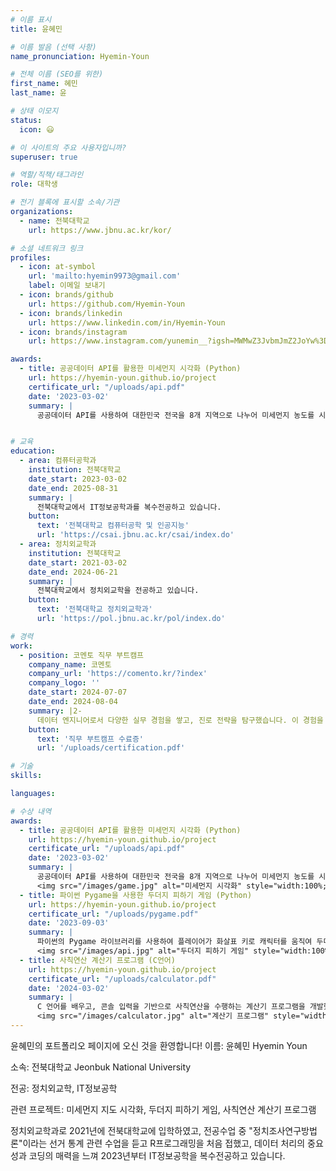 ```yaml
---
# 이름 표시
title: 윤혜민

# 이름 발음 (선택 사항)
name_pronunciation: Hyemin-Youn

# 전체 이름 (SEO를 위한)
first_name: 혜민
last_name: 윤

# 상태 이모지
status:
  icon: 😃

# 이 사이트의 주요 사용자입니까?
superuser: true

# 역할/직책/태그라인
role: 대학생

# 전기 블록에 표시할 소속/기관
organizations:
  - name: 전북대학교
    url: https://www.jbnu.ac.kr/kor/

# 소셜 네트워크 링크
profiles:
  - icon: at-symbol
    url: 'mailto:hyemin9973@gmail.com'
    label: 이메일 보내기
  - icon: brands/github
    url: https://github.com/Hyemin-Youn
  - icon: brands/linkedin
    url: https://www.linkedin.com/in/Hyemin-Youn
  - icon: brands/instagram
    url: https://www.instagram.com/yunemin__?igsh=MWMwZ3JvbmJmZ2JoYw%3D%3D&utm_source=qr

awards:
  - title: 공공데이터 API를 활용한 미세먼지 시각화 (Python)
    url: https://hyemin-youn.github.io/project
    certificate_url: "/uploads/api.pdf"
    date: '2023-03-02'
    summary: |
      공공데이터 API를 사용하여 대한민국 전국을 8개 지역으로 나누어 미세먼지 농도를 시각화하는 프로젝트를 진행했습니다. 사용 언어는 Python입니다.


# 교육
education:
  - area: 컴퓨터공학과
    institution: 전북대학교
    date_start: 2023-03-02
    date_end: 2025-08-31
    summary: |
      전북대학교에서 IT정보공학과를 복수전공하고 있습니다.
    button:
      text: '전북대학교 컴퓨터공학 및 인공지능'
      url: 'https://csai.jbnu.ac.kr/csai/index.do'
  - area: 정치외교학과
    institution: 전북대학교
    date_start: 2021-03-02
    date_end: 2024-06-21
    summary: |
      전북대학교에서 정치외교학을 전공하고 있습니다.
    button:
      text: '전북대학교 정치외교학과'
      url: 'https://pol.jbnu.ac.kr/pol/index.do'

# 경력
work:
  - position: 코멘토 직무 부트캠프
    company_name: 코멘토
    company_url: 'https://comento.kr/?index'
    company_logo: ''
    date_start: 2024-07-07
    date_end: 2024-08-04
    summary: |2-
      데이터 엔지니어로서 다양한 실무 경험을 쌓고, 진로 전략을 탐구했습니다. 이 경험을 통해 DBA를 꿈꾸게 되었습니다.
    button:
      text: '직무 부트캠프 수료증'
      url: '/uploads/certification.pdf'

# 기술
skills:

languages:

# 수상 내역
awards:
  - title: 공공데이터 API를 활용한 미세먼지 시각화 (Python)
    url: https://hyemin-youn.github.io/project
    certificate_url: "/uploads/api.pdf"
    date: '2023-03-02'
    summary: |
      공공데이터 API를 사용하여 대한민국 전국을 8개 지역으로 나누어 미세먼지 농도를 시각화하는 프로젝트를 진행했습니다. 사용 언어는 Python입니다.
      <img src="/images/game.jpg" alt="미세먼지 시각화" style="width:100%; border-radius: 10px;">
  - title: 파이썬 Pygame을 사용한 두더지 피하기 게임 (Python)
    url: https://hyemin-youn.github.io/project
    certificate_url: "/uploads/pygame.pdf"
    date: '2023-09-03'
    summary: |
      파이썬의 Pygame 라이브러리를 사용하여 플레이어가 화살표 키로 캐릭터를 움직여 두더지를 피하는 게임을 만들었습니다.
      <img src="/images/api.jpg" alt="두더지 피하기 게임" style="width:100%; border-radius: 10px;">
  - title: 사칙연산 계산기 프로그램 (C언어)
    url: https://hyemin-youn.github.io/project
    certificate_url: "/uploads/calculator.pdf"
    date: '2024-03-02'
    summary: |
      C 언어를 배우고, 콘솔 입력을 기반으로 사칙연산을 수행하는 계산기 프로그램을 개발했습니다.
      <img src="/images/calculator.jpg" alt="계산기 프로그램" style="width:100%; border-radius: 10px;">
---
```


윤혜민의 포트폴리오 페이지에 오신 것을 환영합니다!
이름: 윤혜민 Hyemin Youn

소속: 전북대학교 Jeonbuk National University

전공: 정치외교학, IT정보공학

관련 프로젝트: 미세먼지 지도 시각화, 두더지 피하기 게임, 사칙연산 계산기 프로그램

정치외교학과로 2021년에 전북대학교에 입학하였고, 전공수업 중 "정치조사연구방법론"이라는 선거 통계 관련 수업을 듣고 R프로그래밍을 처음 접했고, 데이터 처리의 중요성과 코딩의 매력을 느껴 2023년부터 IT정보공학을 복수전공하고 있습니다. 
